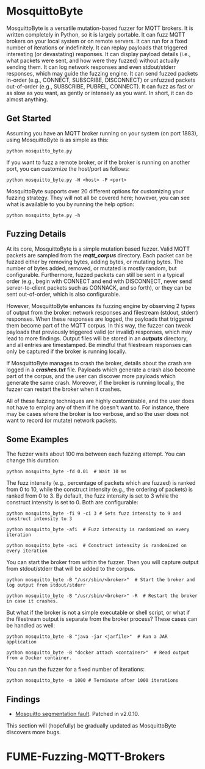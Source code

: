 # MosquittoByte

MosquittoByte is a versatile mutation-based fuzzer for MQTT brokers. It is written completely in Python, so it is largely portable. It can fuzz MQTT brokers on your local system or on remote servers. It can run for a fixed number of iterations or indefinitely. It can replay payloads that triggered interesting (or devastating) responses. It can display payload details (i.e., what packets were sent, and how were they fuzzed) without actually sending them. It can log network responses and even stdout/stderr responses, which may guide the fuzzing engine. It can send fuzzed packets in-order (e.g., CONNECT, SUBSCRIBE, DISCONNECT) or unfuzzed packets out-of-order (e.g., SUBSCRIBE, PUBREL, CONNECT). It can fuzz as fast or as slow as you want, as gently or intensely as you want. In short, it can do almost anything.

## Get Started

Assuming you have an MQTT broker running on your system (on port 1883), using MosquittoByte is as simple as this:

```
python mosquitto_byte.py
```

If you want to fuzz a remote broker, or if the broker is running on another port, you can customize the host/port as follows:

```
python mosquitto_byte.py -H <host> -P <port> 
```

MosquittoByte supports over 20 different options for customizing your fuzzing strategy. They will not all be covered here; however, you can see what is available to you by running the help option:

```
python mosquitto_byte.py -h
```

## Fuzzing Details

At its core, MosquittoByte is a simple mutation based fuzzer. Valid MQTT packets are sampled from the ___mqtt_corpus___ directory. Each packet can be fuzzed either by removing bytes, adding bytes, or mutating bytes. The number of bytes added, removed, or mutated is mostly random, but configurable. Furthermore, fuzzed packets can still be sent in a typical order (e.g., begin with CONNECT and end with DISCONNECT, never send server-to-client packets such as CONNACK, and so forth), or they can be sent out-of-order, which is also configurable. 

However, MosquittoByte enhances its fuzzing engine by observing 2 types of output from the broker: network responses and filestream (stdout, stderr) responses. When these responses are logged, the payloads that triggered them become part of the MQTT corpus. In this way, the fuzzer can tweak payloads that previously triggered valid (or invalid) responses, which may lead to more findings. Output files will be stored in an ___outputs___ directory, and all entries are timestamped. Be mindful that filestream responses can only be captured if the broker is running locally.

If MosquittoByte manages to crash the broker, details about the crash are logged in a ___crashes.txt___ file. Payloads which generate a crash also become part of the corpus, and the user can discover more payloads which generate the same crash. Moreover, if the broker is running locally, the fuzzer can restart the broker when it crashes.

All of these fuzzing techniques are highly customizable, and the user does not have to employ any of them if he doesn't want to. For instance, there may be cases where the broker is too verbose, and so the user does not want to record (or mutate) network packets.

## Some Examples

The fuzzer waits about 100 ms between each fuzzing attempt. You can change this duration:

```
python mosquitto_byte -fd 0.01  # Wait 10 ms
```

The fuzz intensity (e.g., percentage of packets which are fuzzed) is ranked from 0 to 10, while the construct intensity (e.g., the ordering of packets) is ranked from 0 to 3. By default, the fuzz intensity is set to 3 while the construct intensity is set to 0. Both are configurable:

```
python mosquitto_byte -fi 9 -ci 3 # Sets fuzz intensity to 9 and construct intensity to 3
```

```
python mosquitto_byte -afi  # Fuzz intensity is randomized on every iteration
```

```
python mosquitto_byte -aci  # Construct intensity is randomized on every iteration
```

You can start the broker from within the fuzzer. Then you will capture output from stdout/stderr that will be added to the corpus.

```
python mosquitto_byte -B "/usr/sbin/<broker>"  # Start the broker and log output from stdout/stderr
```

```
python mosquitto_byte -B "/usr/sbin/<broker>" -R  # Restart the broker in case it crashes.
```

But what if the broker is not a simple executable or shell script, or what if the filestream output is separate from the broker process? These cases can be handled as well:

```
python mosquitto_byte -B "java -jar <jarfile>"  # Run a JAR application
```

```
python mosquitto_byte -B "docker attach <container>"  # Read output from a Docker container.
```

You can run the fuzzer for a fixed number of iterations:

```
python mosquitto_byte -m 1000 # Terminate after 1000 iterations
```

## Findings

- [Mosquitto segmentation fault](https://github.com/eclipse/mosquitto/issues/2163). Patched in v2.0.10.

This section will (hopefully) be gradually updated as MosquittoByte discovers more bugs.
# FUME-Fuzzing-MQTT-Brokers
